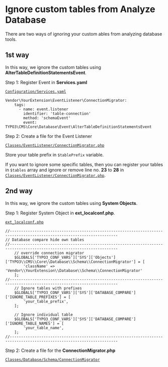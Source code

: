 
# Ignore custom tables from Analyze Database

There are two ways of ignoring your custom ables from analyzing database tools.

## 1st way ##

In this way, we ignore the custom tables using **AlterTableDefinitionStatementsEvent**.

Step 1: Register Event in **Services.yaml**

[`Configuration/Services.yaml`](Configuration/Services.yaml)

```
Vendor\YourExtension\EventListener\ConnectionMigrator:
    tags:
      - name: event.listener
        identifier: 'table-connection'
        method: 'schemaEvent'
        event: TYPO3\CMS\Core\Database\Event\AlterTableDefinitionStatementsEvent
```

Step 2: Create a file for the Event Listener

[`Classes/EventListener/ConnectionMigrator.php`](Classes/EventListener/ConnectionMigrator.php)

Store your table prefix in `$tablePrefix` variable. 


If you want to ignore some specific tables, then you can register your tables in `$tables` array and ignore or remove line no. **23** to **28** in [`Classes/EventListener/ConnectionMigrator.php`](Classes/EventListener/ConnectionMigrator.php).

## 2nd way ##

In this way, we ignore the custom tables using **System Objects**.

Step 1: Register System Object  in **ext_localconf.php**.

[`ext_localconf.php`](ext_localconf.php)

```
//----------------------------------------------------------------------------------------------------------------------
// Database compare hide own tables
//----------------------------------------------------------------------------------------------------------------------
    // override connection migrator
    $GLOBALS['TYPO3_CONF_VARS']['SYS']['Objects']['TYPO3\\CMS\\Core\\Database\\Schema\\ConnectionMigrator'] = [
        'className' => 'Vendor\\YourExtension\\Database\\Schema\\ConnectionMigrator'
    ];
//----------------------------------------------------------------------------------------------------------------------
    // Ignore tables with prefixes 
    $GLOBALS['TYPO3_CONF_VARS']['SYS']['DATABASE_COMPARE']['IGNORE_TABLE_PREFIXES'] = [
        'your_table_prefix',
    ];

    // Ignore individual table 
    $GLOBALS['TYPO3_CONF_VARS']['SYS']['DATABASE_COMPARE']['IGNORE_TABLE_NAMES'] = [
        'your_table_name',
    ];
//---------------------------------------------------------------------------------------------------------------------- 
```

Step 2: Create a file for the **ConnectionMigrator.php**

[`Classes/Database/Schema/ConnectionMigrator`](Classes/Database/Schema/ConnectionMigrator.php)


